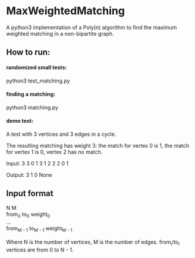 # MaxWeightedMatching
A python3 implementation of a Poly(n) algorithm to find the maximum weighted matching in a non-bipartite graph.

## How to run:
#### randomized small tests:
python3 test_matching.py
#### finding a matching:
python3 matching.py
#### demo test:
A test with 3 vertices and 3 edges in a cycle.

The resulting matching has weight 3: the match for vertex 0 is 1, the match for vertex 1 is 0, vertex 2 has no match.

Input:
3 3
0 1 3
1 2 2
2 0 1

Output:
3
1 0 None


## Input format
N M  
from<sub>0</sub> to<sub>0</sub> weight<sub>0</sub>  
...  
from<sub>M - 1</sub> to<sub>M - 1</sub> weight<sub>M - 1</sub>  
<EOF>  
Where N is the number of vertices, M is the number of edges. from<sub>i</sub>/to<sub>i</sub> vertices are from 0 to N - 1. 

